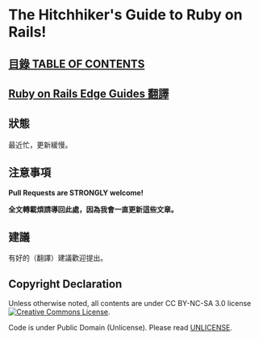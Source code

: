 # The Hitchhiker's Guide to Ruby on Rails!

## [目錄 TABLE OF CONTENTS](/table-of-contents.md)

## [Ruby on Rails Edge Guides 翻譯](/guides/index.md)

## 狀態

最近忙，更新緩慢。

## 注意事項

__Pull Requests are STRONGLY welcome!__

__全文轉載煩請導回此處，因為我會一直更新這些文章。__

## 建議

有好的（翻譯）建議歡迎提出。

## Copyright Declaration

Unless otherwise noted, all contents are under CC BY-NC-SA 3.0 license <a rel="license" href="http://creativecommons.org/licenses/by-nc-sa/3.0/deed"><img alt="Creative Commons License" style="border-width:0" src="http://i.creativecommons.org/l/by-nc/3.0/88x31.png" /></a>.

Code is under Public Domain (Unlicense). Please read [UNLICENSE](/UNLICENSE).